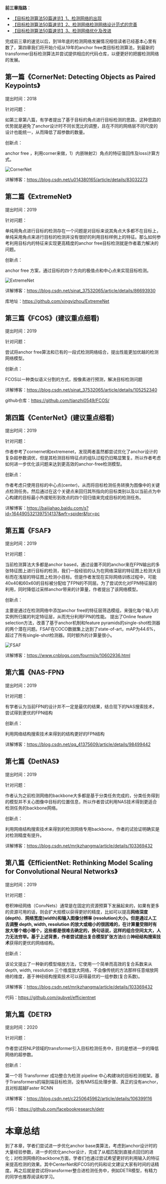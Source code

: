 **前三章指路**：

- [【目标检测算法50篇速览】1、检测网络的出现](https://mp.weixin.qq.com/s/QCLsbayoWiutBZdLkjY_Pw)
- [【目标检测算法50篇速览】2、检测网络检测网络设计范式的完善](https://mp.weixin.qq.com/s/Xfm7du8XsKZzIwfIYfbaJA)
- [【目标检测算法50篇速览】3、检测网络优化及改进](https://mp.weixin.qq.com/s/hTKUtq2-shpQe6OHOltCeA)

完成前三章的速览以后，到18年底的检测网络发展情况相信读者已经基本心里有数了，第四章我们将开始介绍从19年的anchor free类目标检测算法，到最新的transformer目标检测算法并尝试提供相应的代码仓库，以便更好的把握检测网络的发展。

## 第一篇《CornerNet: Detecting Objects as Paired Keypoints》

提出时间：2018

针对问题：

如第三章第八篇，有学者提出了基于目标的角点进行目标检测的思路，这种思路的优势就是避免了anchor设计时不同长宽比的调整，且在不同的网络层不同尺度的设计也能统一，从而降低了超参数的数量。

创新点：

anchor free ，利用corner来做，1）内嵌映射2）角点的特征值回传及loss计算方式。 

![CornerNet](https://img-blog.csdnimg.cn/20201031214647433.png?x-oss-process=image/watermark,type_ZmFuZ3poZW5naGVpdGk,shadow_10,text_aHR0cHM6Ly9ibG9nLmNzZG4ubmV0L2p1c3Rfc29ydA==,size_16,color_FFFFFF,t_70#pic_center)


详解博客：https://blog.csdn.net/u014380165/article/details/83032273

## 第二篇《ExtremeNet》

提出时间：2019

针对问题：

单纯用角点进行目标的检测存在一个问题是对目标来说其角点大多都不在目标上，单纯采用角点来进行目标的检测并没有很好的利用目标样例上的特征。那么如何参考利用目标内的特征来实现更高精度的anchor free目标检测就是作者着力解决的问题。

创新点：

anchor free 方案，通过目标的四个方向的极值点和中心点来实现目标检测。

![ExtremeNet](https://img-blog.csdnimg.cn/2020103121471910.png?x-oss-process=image/watermark,type_ZmFuZ3poZW5naGVpdGk,shadow_10,text_aHR0cHM6Ly9ibG9nLmNzZG4ubmV0L2p1c3Rfc29ydA==,size_16,color_FFFFFF,t_70#pic_center)


详解博客：https://blog.csdn.net/sinat_37532065/article/details/86693930 

库地址：https://github.com/xingyizhou/ExtremeNet

## 第三篇《FCOS》(建议重点细看)

提出时间：2019

针对问题：

尝试将anchor free算法和已有的一段式检测网络结合，提出性能更加优越的检测网络模型。

创新点：

FCOS以一种类似语义分割的方式，按像素进行预测，解决目标检测问题 

详解博客：https://blog.csdn.net/sinat_37532065/article/details/105252340

github仓库：https://github.com/tianzhi0549/FCOS/

## 第四篇《CenterNet》(建议重点细看)

提出时间：2019

针对问题：

作者参考了cornernet和extremenet，发现两者虽然都尝试优化了anchor设计的复杂超参数调优，但是其检测目标特征点的组队过程仍旧略显繁复。所以作者考虑如何进一步优化该问题来达到更高效的anchor-free检测模型。

创新点：

作者考虑只使用目标的中心点(center)，从而将目标检测任务转换为图像中的关键点检测任务。然后通过在这个关键点来回归其所指向的目标类别以及以当前点为中心构建的目标最小外接矩形到改点的四个回归值来完成目标的检测任务。

详解博客：https://baijiahao.baidu.com/s?id=1644905321397514137&wfr=spider&for=pc

## 第五篇《FSAF》

提出时间：2019

针对问题：

当前检测算法大多都是anchor based，通过设置不同的anchor来在FPN输出的多张特征图上进行目标的检测，我们一般经验的认为在网络深层的特征图上检测大目标而在浅层的特征图上检测小目标。但是作者发现在实际网络训练过程中，可能40x40和60x60的目标被分配给了FPN的不同层。为了尝试优化对FPN特征层的利用，同时降低过采样anchor带来的计算量，作者提出了该网络模型。

创新点：

主要是通过在检测网络中添加anchor free的特征层筛选模组，来强化每个输入的实例所归属的判定特征层，从而充分利用FPN的性能。
提出了Online feature selection方法，改善了基于anchor机制和feature pyramids的single-shot检测器的两个潜在问题。FSAF在COCO数据集上达到了state-of-art，mAP为44.6%，超过了所有single-shot检测器。同时额外的计算量很小。

![FSAF](https://img-blog.csdnimg.cn/20201031214748282.png?x-oss-process=image/watermark,type_ZmFuZ3poZW5naGVpdGk,shadow_10,text_aHR0cHM6Ly9ibG9nLmNzZG4ubmV0L2p1c3Rfc29ydA==,size_16,color_FFFFFF,t_70#pic_center)


详解博客：https://www.cnblogs.com/fourmi/p/10602936.html 

## 第六篇《NAS-FPN》

提出时间：2019

针对问题：

有学者认为当前FPN的设计并不一定是最优的结果，结合现下的NAS搜索技术，尝试得到更优的FPN结构

创新点：

利用网络结构搜索技术来得到的结构更好的FPN结构

详解博客：https://blog.csdn.net/qq_41375609/article/details/98499442

## 第七篇《DetNAS》

提出时间：2019

针对问题：

作者认为之前检测网络的backbone大多都是基于分类任务完成的，分类任务得到的模型并不关心图像中目标的位置信息，所以作者尝试利用NAS技术得到更适合检测任务的backbone网络。

创新点：

利用网络结构搜索技术来得到的检测网络专用backbone，作者的试验证明确实是对检测精度有提升。

详解博客：https://blog.csdn.net/mrjkzhangma/article/details/103369432

## 第八篇《EfficientNet: Rethinking Model Scaling for Convolutional Neural Networks》

提出时间：2019

针对问题：

卷积神经网络（ConvNets）通常是在固定的资源预算下发展起来的，如果有更多的资源可用的话，则会扩大规模以获得更好的精度，比如可以提高**网络深度(depth)**、**网络宽度(width)**和**输入图像分辨率 (resolution)**大小。但是通过人工去调整 depth, width, resolution 的放大或缩小的很困难的，在计算量受限时有放大哪个缩小哪个，这些都是很难去确定的，换句话说，这样的组合空间太大，人力无法穷举。基于上述背景，作者尝试提出**复合模型扩张方法**结合**神经结构搜索技术**获得的更优的网络结构。

创新点：

该论文提出了一种新的模型缩放方法，它使用一个简单而高效的复合系数来从depth, width, resolution 三个维度放大网络，不会像传统的方法那样任意缩放网络的维度，基于神经结构搜索技术可以获得最优的一组参数(复合系数)。

详解博客：https://blog.csdn.net/mrjkzhangma/article/details/103369432

代码：https://github.com/qubvel/efficientnet

## 第九篇《DETR》

提出时间：2020

针对问题：

作者尝试将NLP领域的transformer引入目标检测任务中，目的是想进一步的降低网络的超参数。

创新点：

第一个将 Transformer 成功整合为检测 pipeline 中心构建块的目标检测框架。基于Transformers的端到端目标检测，没有NMS后处理步骤、真正的没有anchor，且对标超越Faster RCNN

详解博客：https://blog.csdn.net/c2250645962/article/details/106399116

代码：https://github.com/facebookresearch/detr

# 本章总结

到了本章，学者们尝试进一步优化anchor base类算法，考虑到anchor设计时的大量经验参数，进一步的优化anchor设计，完成了从框匹配到直接点回归的进化；对检测网络的backbone方面，学者们也通过尝试希望更好的利用输入的特征来提高检测的效果。其中CenterNet和FCOS的代码和论文建议大家有时间的话精度。再之后就是尝试将transformer整合进检测任务中，例如DETR模型，有精力的同学也推荐阅读和学习。


